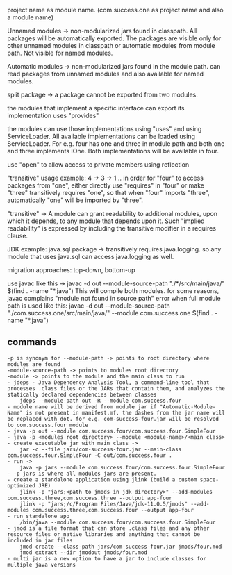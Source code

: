 <p>
project name as module name. (com.success.one as project name and also a module name)
</p>

<p>
Unnamed modules -> non-modularized jars found in classpath. All packages will be automatically exported. The packages are visible only for other unnamed modules in classpath or automatic modules from module path. Not visible for named modules.
</p>

<p>
Automatic modules -> non-modularized jars found in the module path. can read packages from unnamed modules and also available for named modules.
</p>

<p>
split package -> a package cannot be exported from two modules.
</p>

<p>
the modules that implement a specific interface can export its implementation uses "provides"
</p>

<p>
the modules can use those implementations using "uses" and using ServiceLoader. All available implementations can be loaded using ServiceLoader. For e.g. four has one and three in module path and both one and three implements IOne. Both implementations will be available in four.
</p>

<p>
use "open" to allow access to private members using reflection
</p>

<p>
	"transitive" usage example:
	 4 -> 3 -> 1 .. in order for "four" to access packages from "one", either directly use "requires" in "four" or  make "three" transitively requires "one", so that when "four" imports "three", automatically "one" will be imported by "three".
	 
"transitive" -> A module can grant readability to additional modules, upon which it depends, to any module that depends upon it. Such "implied readability" is expressed by including the transitive modifier in a requires clause.

JDK example: java.sql package -> transitively requires java.logging. so any module that uses java.sql can access java.logging as well.
</p>

<p>
migration approaches: top-down, bottom-up
</p>

<p>
use javac like this ->  javac -d out --module-source-path "./*/src/main/java/"  $(find . -name "*.java")
This will compile both modules. for some reasons, javac complains "module not found in source path" error when full module path is used like this: javac -d out --module-source-path "./com.success.one/src/main/java/" --module com.success.one  $(find . -name "*.java")
</p>

## commands

	-p is synonym for --module-path -> points to root directory where modules are found
	-module-source-path -> points to modules root directory
	-module -> points to the module and the main class to run
	- jdeps - Java Dependency Analysis Tool, a command-line tool that processes .class files or the JARs that contain them, and analyzes the statically declared dependencies between classes
		jdeps --module-path out -R --module com.success.four
	- module name will be derived from module jar if "Automatic-Module-Name" is not present in manifest.mf. the dashes from the jar name will be replaced with dot. for e.g. com-success-four.jar will be resolved to com.success.four module
	- java -p out --module com.success.four/com.success.four.SimpleFour
	- java -p <modules root directory> --module <module-name>/<main class>
	- create executable jar with main class -> 
		jar -c --file jars/com-success-four.jar --main-class com.success.four.SimpleFour -C out/com.success.four .
	- run ->
		java -p jars --module com.success.four/com.success.four.SimpleFour
	- -p jars is where all modules jars are present.
	- create a standalone application using jlink (build a custom space-optimized JRE)
		jlink -p "jars;<path to jmods in jdk directory>" --add-modules com.success.three,com.success.three --output app-four
		jlink -p "jars;/c/Program Files/Java/jdk-11.0.5/jmods" --add-modules com.success.three,com.success.four --output app-four
	- run standalone app
		/bin/java --module com.success.four/com.success.four.SimpleFour
	- jmod is a file format that can store .class files and any other resource files or native libraries and anything that cannot be included in jar files
		jmod create --class-path jars/com-success-four.jar jmods/four.mod
		jmod extract --dir jmodout jmods/four.mod
	- multi jar is a new option to have a jar to include classes for multiple java versions
